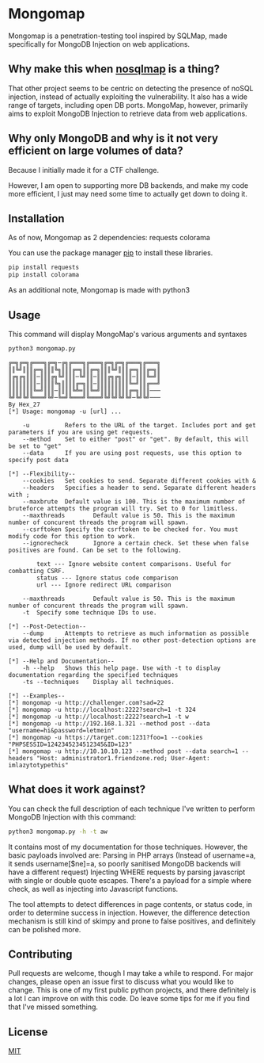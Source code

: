 # Mongomap

Mongomap is a penetration-testing tool inspired by SQLMap, made specifically for MongoDB Injection on web applications. 

## Why make this when [nosqlmap](https://github.com/codingo/NoSQLMap) is a thing?
That other project seems to be centric on detecting the presence of noSQL injection, instead of actually exploiting the vulnerability. It also has a wide range of targets, including open DB ports. MongoMap, however, primarily aims to exploit MongoDB Injection to retrieve data from web applications.

## Why only MongoDB and why is it not very efficient on large volumes of data?
Because I initially made it for a CTF challenge. 

However, I am open to supporting more DB backends, and make my code more efficient, I just may need some time to actually get down to doing it.

## Installation
As of now, Mongomap as 2 dependencies:
requests
colorama

You can use the package manager [pip](https://pip.pypa.io/en/stable/) to install these libraries.

```bash
pip install requests
pip install colorama
```

As an additional note, Mongomap is made with python3

## Usage

This command will display MongoMap's various arguments and syntaxes
```bash
python3 mongomap.py 
```

```
╔═╗╔═╗╔═══╗╔═╗─╔╗╔═══╗╔═══╗╔═╗╔═╗╔═══╗╔═══╗
║║╚╝║║║╔═╗║║║╚╗║║║╔═╗║║╔═╗║║║╚╝║║║╔═╗║║╔═╗║
║╔╗╔╗║║║─║║║╔╗╚╝║║║─╚╝║║─║║║╔╗╔╗║║║─║║║╚═╝║
║║║║║║║║─║║║║╚╗║║║║╔═╗║║─║║║║║║║║║╚═╝║║╔══╝
║║║║║║║╚═╝║║║─║║║║╚╩═║║╚═╝║║║║║║║║╔═╗║║║───
╚╝╚╝╚╝╚═══╝╚╝─╚═╝╚═══╝╚═══╝╚╝╚╝╚╝╚╝─╚╝╚╝───
By Hex_27
[*] Usage: mongomap -u [url] ...

    -u          Refers to the URL of the target. Includes port and get parameters if you are using get requests.
    --method    Set to either "post" or "get". By default, this will be set to "get"
    --data      If you are using post requests, use this option to specify post data

[*] --Flexibility--
    --cookies   Set cookies to send. Separate different cookies with &
    --headers   Specifies a header to send. Separate different headers with ;
    --maxbrute  Default value is 100. This is the maximum number of bruteforce attempts the program will try. Set to 0 for limitless.
    --maxthreads        Default value is 50. This is the maximum number of concurent threads the program will spawn.
    --csrftoken Specify the csrftoken to be checked for. You must modify code for this option to work.
    --ignorecheck       Ignore a certain check. Set these when false positives are found. Can be set to the following.

        text --- Ignore website content comparisons. Useful for combatting CSRF.
        status --- Ignore status code comparison
        url --- Ignore redirect URL comparison

    --maxthreads        Default value is 50. This is the maximum number of concurent threads the program will spawn.
    -t  Specify some technique IDs to use.

[*] --Post-Detection--
    --dump      Attempts to retrieve as much information as possible via detected injection methods. If no other post-detection options are used, dump will be used by default.

[*] --Help and Documentation--
    -h --help   Shows this help page. Use with -t to display documentation regarding the specified techniques
    -ts --techniques    Display all techniques.

[*] --Examples--
[*] mongomap -u http://challenger.com?sad=22
[*] mongomap -u http://localhost:2222?search=1 -t 324
[*] mongomap -u http://localhost:2222?search=1 -t w
[*] mongomap -u http://192.168.1.321 --method post --data "username=hi&password=letmein"
[*] mongomap -u https://target.com:1231?foo=1 --cookies "PHPSESSID=1242345234512345&ID=123"
[*] mongomap -u http://10.10.10.123 --method post --data search=1 --headers "Host: administrator1.friendzone.red; User-Agent: imlazytotypethis"
```

## What does it work against?
You can check the full description of each technique I've written to perform MongoDB Injection with this command:
```bash
python3 mongomap.py -h -t aw
```
It contains most of my documentation for those techniques. However, the basic payloads involved are:
Parsing in PHP arrays (Instead of username=a, it sends username[$ne]=a, so poorly sanitised MongoDB backends will have a different request)
Injecting WHERE requests by parsing javascript with single or double quote escapes. There's a payload for a simple where check, as well as injecting into Javascript functions.

The tool attempts to detect differences in page contents, or status code, in order to determine success in injection.
However, the difference detection mechanism is still kind of skimpy and prone to false positives, and definitely can be polished more.

## Contributing
Pull requests are welcome, though I may take a while to respond.
For major changes, please open an issue first to discuss what you would like to change.
This is one of my first public python projects, and there definitely is a lot I can improve on with this code. Do leave some tips for me if you find that I've missed something.

## License
[MIT](https://choosealicense.com/licenses/mit/)

